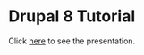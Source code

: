 # Drupal 8 Tutorial

Click <a target="_blank"  href="https://rawgit.com/LuisJoseSanchez/drupal-8-tutorial/master/index.html">here</a> to see the presentation.
